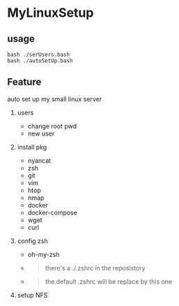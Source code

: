 # MyLinuxSetup

## usage

```=bash
bash ./serUsers.bash
bash ./autoSetUp.bash
```

## Feature

auto set up my small linux server

1. users
    - change root pwd
    - new user
2. install pkg
    - nyancat
    - zsh
    - git
    - vim
    - htop
    - nmap
    - docker
    - docker-compose
    - wget
    - curl
3. config zsh
    - oh-my-zsh
    - > there's a ./.zshrc in the reposistory
    - > the default .zshrc will be replace by this one

4. setup NFS
